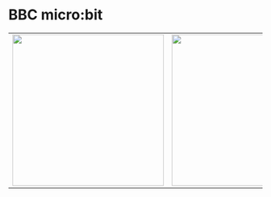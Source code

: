 # BBC micro:bit

<table>
  <tr>
    <td><img src="https://microbit.org/images/microbit-front.png" width="300" /></td>
    <td><img src="https://microbit.org/images/microbit-back.png" width="300" /></td>
  </tr>
</table>




